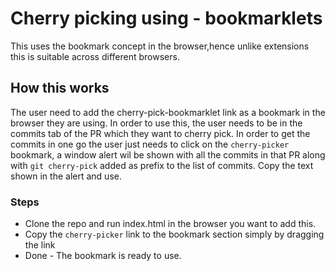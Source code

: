 # Cherry picking using - bookmarklets
This uses the bookmark concept in the browser,hence unlike extensions this is suitable across different browsers. 

## How this works
The user need to add the cherry-pick-bookmarklet link as a bookmark in the browser they are using. In order to use this, the user needs to be in the commits tab of the PR which they want to cherry pick. In order to get the commits in one go the user just needs to click on the `cherry-picker` bookmark, a window alert wil be shown with all the commits in that PR along with `git cherry-pick` added as prefix to the list of commits. Copy the text shown in the alert and use.

### Steps
* Clone the repo and run index.html in the browser you want to add this.
* Copy the `cherry-picker` link to the bookmark section simply by dragging the link
* Done - The bookmark is ready to use.